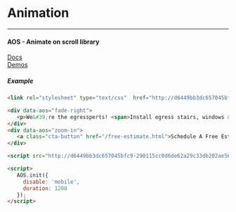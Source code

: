 # <i class="fas fa-film"></i> Animation
***
#### AOS - Animate on scroll library
[Docs](https://github.com/michalsnik/aos)  
[Demos](http://michalsnik.github.io/aos/)

##### Example
``` html
<link rel="stylesheet" type="text/css"  href="http://d6449bb3dc657045bfc9-290115cc0d6de62a29c33db202ae565c.r80.cf1.rackcdn.com/1340/aos.css">

<div data-aos="fade-right">
   <p>We&#39;re the egressperts! <span>Install egress stairs, windows &amp; cellar doors<br> in [territory]</span></p>
</div>
<div data-aos="zoom-in">
   <a class="cta-button" href="/free-estimate.html">Schedule A Free Estimate</a>
</div>

<script src="http://d6449bb3dc657045bfc9-290115cc0d6de62a29c33db202ae565c.r80.cf1.rackcdn.com/1340/aos.js"></script>

<script>
   AOS.init({
     disable: 'mobile',
     duration: 1200
   });
</script>
```

